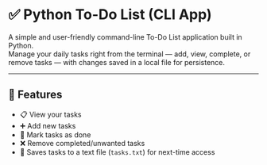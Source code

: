 # ✅ Python To-Do List (CLI App)

A simple and user-friendly command-line To-Do List application built in Python.  
Manage your daily tasks right from the terminal — add, view, complete, or remove tasks — with changes saved in a local file for persistence.

---

## 🚀 Features

- 📋 View your tasks
- ➕ Add new tasks
- 🎉 Mark tasks as done
- ❌ Remove completed/unwanted tasks
- 💾 Saves tasks to a text file (`tasks.txt`) for next-time access

